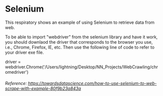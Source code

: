# Selenium
This respiratory shows an example of using Selenium to retrieve data from web. 

To be able to import "webdriver" from the selenium library and have it work, you should downlaod the driver that corresponds to the browser you use, i.e., Chrome, Firefox, IE, etc. Then use the following line of code to refer to your driver exe file.

driver = webdriver.Chrome('/Users/lightning/Desktop/NN_Projects/WebCrawling/chromedriver')


###### Reference: https://towardsdatascience.com/how-to-use-selenium-to-web-scrape-with-example-80f9b23a843a
